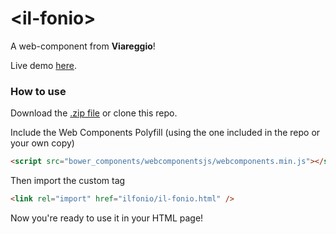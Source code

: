 # &lt;il-fonio&gt;
A web-component from **Viareggio**!

Live demo [here](http://moebiusmania.github.io/il-fonio/).

### How to use
Download the [.zip file](https://github.com/moebiusmania/il-fonio/archive/master.zip) or clone this repo.

Include the Web Components Polyfill (using the one included in the repo or your own copy)

```html
<script src="bower_components/webcomponentsjs/webcomponents.min.js"></script>
```

Then import the custom tag

```html
<link rel="import" href="ilfonio/il-fonio.html" />
```

Now you're ready to use it in your HTML page!
